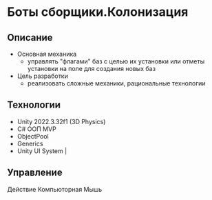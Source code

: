 # Боты сборщики.Колонизация 

##  Описание
- Основная механика
  - управлять "флагами" баз с целью их установки или отметы установки на поле для создания новых баз
- Цель разработки
  - реализовать сложные механики, рациональные технологии

##  Технологии
- Unity 2022.3.32f1 (3D Physics)
- C# ООП MVP
- ObjectPool
- Generics
- Unity UI System                     |

## Управление
Действие  Компьюторная	Мышь
